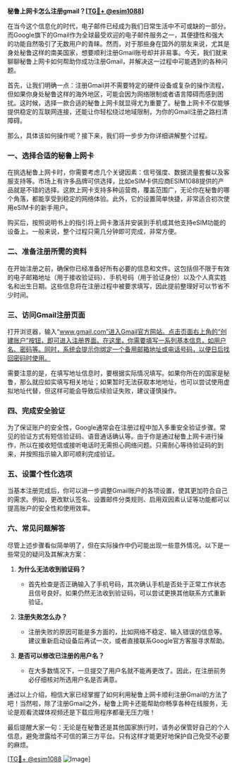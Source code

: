 **秘鲁上网卡怎么注册gmail？[[TG💪+ @esim1088](https://t.me/s/esim1088)]**

在当今这个信息化的时代，电子邮件已经成为我们日常生活中不可或缺的一部分。而Google旗下的Gmail作为全球最受欢迎的电子邮件服务之一，其便捷性和强大的功能自然吸引了无数用户的青睐。然而，对于那些身在国外的朋友来说，尤其是身处秘鲁这样的南美国家，想要顺利注册Gmail账号却并非易事。今天，我们就来聊聊秘鲁上网卡如何帮助你成功注册Gmail，并解决这一过程中可能遇到的各种问题。

首先，让我们明确一点：注册Gmail并不需要特定的硬件设备或复杂的操作流程，但如果你身处秘鲁这样的海外地区，可能会因为网络限制或者语言障碍而感到困扰。这时候，选择一款合适的秘鲁上网卡就显得尤为重要了。秘鲁上网卡不仅能够提供稳定的互联网连接，还能让你轻松绕过地域限制，为你的Gmail注册之路扫清障碍。

那么，具体该如何操作呢？接下来，我们将一步步为你详细讲解整个过程。

### 一、选择合适的秘鲁上网卡

在挑选秘鲁上网卡时，你需要考虑几个关键因素：信号强度、数据流量套餐以及客服支持等。市场上有许多品牌可供选择，比如eSIM卡供应商ESIM1088提供的产品就是不错的选择。这款上网卡支持多种运营商，覆盖范围广，无论你在秘鲁的哪个角落，都能享受到稳定的网络体验。此外，它的设置简单快捷，非常适合初次使用eSIM卡的新手用户。

购买后，按照说明书上的指引将上网卡激活并安装到手机或其他支持eSIM功能的设备上。一般来说，整个过程只需几分钟即可完成，非常方便。

### 二、准备注册所需的资料

在开始注册之前，确保你已经准备好所有必要的信息和文件。这包括但不限于有效的电子邮箱地址（用于接收验证码）、手机号码（用于验证身份）以及个人真实姓名和出生日期。这些信息将在注册过程中被要求填写，因此提前整理好可以节省不少时间。

### 三、访问Gmail注册页面

打开浏览器，输入“www.gmail.com”进入Gmail官方网站。点击页面右上角的“创建账户”按钮，即可进入注册界面。在这里，你需要填写一系列基本信息，如用户名、密码等。同时，系统会提示你绑定一个备用邮箱地址或电话号码，以便日后找回密码时使用。

需要注意的是，在填写地址信息时，要根据实际情况填写。如果你所在的国家是秘鲁，那么就应如实填写相关地址；如果暂时无法获取本地地址，也可以尝试使用虚拟地址代替，但这样可能会导致后续验证失败，建议谨慎操作。

### 四、完成安全验证

为了保证账户的安全性，Google通常会在注册过程中加入多重安全验证步骤。常见的验证方式有短信验证码、语音通话确认等。由于你是通过秘鲁上网卡进行操作，所以在接收短信或接听电话时无需担心网络问题。只需耐心等待验证码的到来，并按照指示输入即可顺利完成验证。

### 五、设置个性化选项

当基本注册完成后，你可以进一步调整Gmail账户的各项设置，使其更加符合自己的需求。例如，更改默认签名、设置邮件分类规则、启用双因素认证等功能都可以提高账户的安全性和使用效率。

### 六、常见问题解答

尽管上述步骤看似简单明了，但在实际操作中仍可能出现一些意外情况。以下是一些常见的疑问及其解决方案：

1. **为什么无法收到验证码？**
   - 首先检查是否正确输入了手机号码，其次确认手机是否处于正常工作状态且信号良好。如果仍然无法收到验证码，可以尝试更换其他联系方式重新验证。

2. **注册失败怎么办？**
   - 注册失败的原因可能是多方面的，比如网络不稳定、输入错误的信息等。建议重新启动设备后再试一次，或者直接联系Google官方客服寻求帮助。

3. **是否可以修改已注册的用户名？**
   - 在大多数情况下，一旦提交了用户名就不能再更改了。因此，在注册前务必仔细核对所选用户名是否满意。

通过以上介绍，相信大家已经掌握了如何利用秘鲁上网卡顺利注册Gmail的方法了吧！当然啦，除了注册Gmail之外，秘鲁上网卡还能帮助你畅享各种在线服务，无论是观看流媒体视频还是下载应用程序都毫无压力哦！

最后提醒大家一句：无论是在秘鲁还是其他国家旅行时，请务必保管好自己的个人信息，避免泄露给不可信的第三方平台。只有这样才能更好地保护自己免受不必要的麻烦。

[[TG💪+ @esim1088](https://t.me/s/esim1088) ![Image](https://i.postimg.cc/4NQfJmqS/Snipaste-2025-05-13-00-14-12.png)]